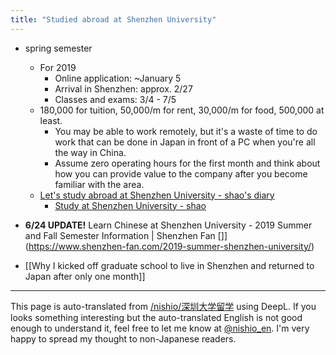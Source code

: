 ```yaml
---
title: "Studied abroad at Shenzhen University"
---
```


- spring semester
    - For 2019
        - Online application: ~January 5
        - Arrival in Shenzhen: approx. 2/27
        - Classes and exams: 3/4 - 7/5
    - 180,000 for tuition, 50,000/m for rent, 30,000/m for food, 500,000 at least.
        - You may be able to work remotely, but it's a waste of time to do work that can be done in Japan in front of a PC when you're all the way in China.
        - Assume zero operating hours for the first month and think about how you can provide value to the company after you become familiar with the area.
    - [Let's study abroad at Shenzhen University - shao's diary](https://shao.hateblo.jp/entry/2018/12/23/study-in-shenzhen-university)
        - [Study at Shenzhen University - shao](https://scrapbox.io/shao/%E6%B7%B1%E5%9C%B3%E5%A4%A7%E5%AD%A6%E3%81%B8%E3%81%AE%E7%95%99%E5%AD%A6)

- **6/24 UPDATE!** Learn Chinese at Shenzhen University - 2019 Summer and Fall Semester Information | Shenzhen Fan []](https://www.shenzhen-fan.com/2019-summer-shenzhen-university/)
- [[Why I kicked off graduate school to live in Shenzhen and returned to Japan after only one month]]

---
This page is auto-translated from [/nishio/深圳大学留学](https://scrapbox.io/nishio/深圳大学留学) using DeepL. If you looks something interesting but the auto-translated English is not good enough to understand it, feel free to let me know at [@nishio_en](https://twitter.com/nishio_en). I'm very happy to spread my thought to non-Japanese readers.